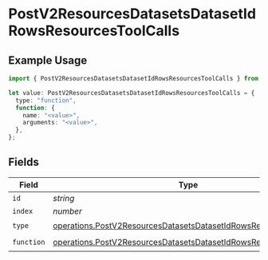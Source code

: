 # PostV2ResourcesDatasetsDatasetIdRowsResourcesToolCalls

## Example Usage

```typescript
import { PostV2ResourcesDatasetsDatasetIdRowsResourcesToolCalls } from "orq-poc-typescript/models/operations";

let value: PostV2ResourcesDatasetsDatasetIdRowsResourcesToolCalls = {
  type: "function",
  function: {
    name: "<value>",
    arguments: "<value>",
  },
};
```

## Fields

| Field                                                                                                                                                | Type                                                                                                                                                 | Required                                                                                                                                             | Description                                                                                                                                          |
| ---------------------------------------------------------------------------------------------------------------------------------------------------- | ---------------------------------------------------------------------------------------------------------------------------------------------------- | ---------------------------------------------------------------------------------------------------------------------------------------------------- | ---------------------------------------------------------------------------------------------------------------------------------------------------- |
| `id`                                                                                                                                                 | *string*                                                                                                                                             | :heavy_minus_sign:                                                                                                                                   | N/A                                                                                                                                                  |
| `index`                                                                                                                                              | *number*                                                                                                                                             | :heavy_minus_sign:                                                                                                                                   | N/A                                                                                                                                                  |
| `type`                                                                                                                                               | [operations.PostV2ResourcesDatasetsDatasetIdRowsResourcesType](../../models/operations/postv2resourcesdatasetsdatasetidrowsresourcestype.md)         | :heavy_check_mark:                                                                                                                                   | N/A                                                                                                                                                  |
| `function`                                                                                                                                           | [operations.PostV2ResourcesDatasetsDatasetIdRowsResourcesFunction](../../models/operations/postv2resourcesdatasetsdatasetidrowsresourcesfunction.md) | :heavy_check_mark:                                                                                                                                   | N/A                                                                                                                                                  |